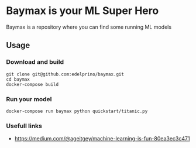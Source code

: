 # Baymax is your ML Super Hero
Baymax is a repository where you can find some running ML models

## Usage

### Download and build
```
git clone git@github.com:edelprino/baymax.git
cd baymax
docker-compose build
```

### Run your model
```
docker-compose run baymax python quickstart/titanic.py
```

### Usefull links
- https://medium.com/@ageitgey/machine-learning-is-fun-80ea3ec3c471
